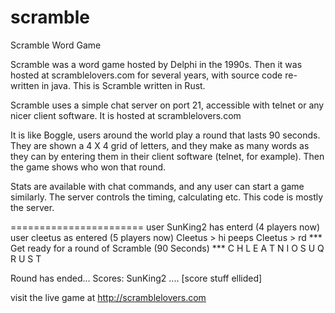 # scramble

Scramble Word Game

Scramble was a word game hosted by Delphi in the 1990s.  Then it was hosted at scramblelovers.com for several years, with source code re-written in java. This is Scramble written in Rust.  

Scramble uses a simple chat server on port 21, accessible with telnet or any nicer client software.  It is hosted at scramblelovers.com

It is like Boggle, users around the world play a round that lasts 90 seconds.  They are shown a 4 X 4 grid of letters, and they make as many words as they can by entering them in their client software (telnet, for example).  Then the game shows who won that round.

Stats are available with chat commands, and any user can start a game similarly.  The server controls the timing, calculating etc.  This code is mostly the server. 

=======================
 user SunKing2 has enterd (4 players now)
 user cleetus as entered (5 players now)
Cleetus > hi peeps
Cleetus > rd
*** Get ready for a round of Scramble (90 Seconds) ***
C H L E
A T N I
O S U Q
R U S T

Round has ended... 
Scores: 
SunKing2   .... [score stuff ellided]

visit the live game at
http://scramblelovers.com

